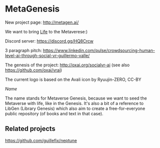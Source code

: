 # MetaGenesis

New project page: http://metagen.ai/

We want to bring [Life](https://www.wikiwand.com/en/Artificial_life) to the Metaverese:)

Discord server: https://discord.gg/HQ8Crcw

3 paragraph pitch: https://www.linkedin.com/pulse/crowdsourcing-human-level-ai-through-social-vr-guillermo-valle/

The genesis of the project: http://oxai.org/socialvr-ai (see also https://github.com/oxai/vrai)

The current logo is based on the Avali icon by Ryuujin-ZERO, CC-BY

_Name_

The name stands for Metaverse Genesis, because we want to seed the Metaverse with life, like in the Genesis. It's also a bit of a reference to LibGen (Library Genesis) which also aim to create a free-for-everyone public repository (of books and text in that case).

## __Related projects__

https://github.com/guillefix/neptune
